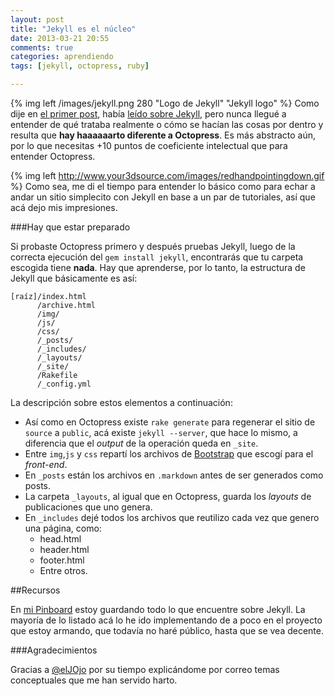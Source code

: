 ```yaml
---
layout: post
title: "Jekyll es el núcleo"
date: 2013-03-21 20:55
comments: true
categories: aprendiendo
tags: [jekyll, octopress, ruby]

---
```


{% img left /images/jekyll.png 280 "Logo de Jekyll" "Jekyll logo" %} Como dije en [el primer post](/aprendiendo/octopress/), había [leído sobre Jekyll](http://ajipirijou.com/blog/ahora-usamos-jekyll "Artículo de @elJOjo cuando se pasó de WordPress a Jekyll"), pero nunca llegué a entender de qué trataba realmente o cómo se hacían las cosas por dentro y resulta que **hay haaaaaarto diferente a Octopress**. Es más abstracto aún, por lo que necesitas +10 puntos de coeficiente intelectual que para entender Octopress.

{% img left http://www.your3dsource.com/images/redhandpointingdown.gif %} Como sea, me di el tiempo para entender lo básico como para echar a andar un sitio simplecito con Jekyll en base a un par de tutoriales, así que acá dejo mis impresiones.

<!--more-->

###Hay que estar preparado

Si probaste Octopress primero y después pruebas Jekyll, luego de la correcta ejecución del `gem install jekyll`, encontrarás que tu carpeta escogida tiene **nada**. Hay que aprenderse, por lo tanto, la estructura de Jekyll que básicamente es así:

	[raíz]/index.html
		  /archive.html
		  /img/
		  /js/
		  /css/
		  /_posts/
		  /_includes/
		  /_layouts/
		  /_site/
		  /Rakefile
		  /_config.yml
		  										
La descripción sobre estos elementos a continuación:

* Así como en Octopress existe `rake generate` para regenerar el sitio de `source` a `public`, acá existe `jekyll --server`, que hace lo mismo, a diferencia que el _output_ de la operación queda en `_site`.
*  Entre `img`,`js` y `css` repartí los archivos de [Bootstrap](twitter.github.com/bootstrap/) que escogí para el _front-end_.
*  En `_posts` están los archivos en `.markdown` antes de ser generados como posts.
*  La carpeta `_layouts`, al igual que en Octopress, guarda los _layouts_ de publicaciones que uno genera.
*  En `_includes` dejé todos los archivos que reutilizo cada vez que genero una página, como:
	* head.html
	* header.html
	* footer.html
	* Entre otros.
	
##Recursos

En [mi Pinboard](https://pinboard.in/search/u:hectorpalmatellez?query=jekyll "Recursos sobre Jekyll") estoy guardando todo lo que encuentre sobre Jekyll. La mayoría de lo listado acá lo he ido implementando de a poco en el proyecto que estoy armando, que todavía no haré público, hasta que se vea decente.

###Agradecimientos

Gracias a [@elJOjo](http://joselbornoz.cl) por su tiempo explicándome por correo temas conceptuales que me han servido harto.
																																																																																																																																																																																																																																																																																																																						